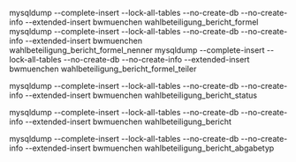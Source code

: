mysqldump --complete-insert --lock-all-tables --no-create-db --no-create-info --extended-insert bwmuenchen wahlbeteiligung_bericht_formel
mysqldump --complete-insert --lock-all-tables --no-create-db --no-create-info --extended-insert bwmuenchen wahlbeteiligung_bericht_formel_nenner
mysqldump --complete-insert --lock-all-tables --no-create-db --no-create-info --extended-insert bwmuenchen wahlbeteiligung_bericht_formel_teiler


mysqldump --complete-insert --lock-all-tables --no-create-db --no-create-info --extended-insert bwmuenchen wahlbeteiligung_bericht_status


mysqldump --complete-insert --lock-all-tables --no-create-db --no-create-info --extended-insert bwmuenchen wahlbeteiligung_bericht


mysqldump --complete-insert --lock-all-tables --no-create-db --no-create-info --extended-insert bwmuenchen wahlbeteiligung_bericht_abgabetyp
